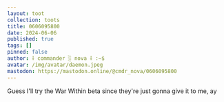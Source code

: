```yaml
---
layout: toot
collection: toots
title: 0606095800
date: 2024-06-06
published: true
tags: []
pinned: false
author: ⸸ commander ░ nova ⸸ :~$
avatar: /img/avatar/daemon.jpeg
mastodon: https://mastodon.online/@cmdr_nova/0606095800
---
```


Guess I'll try the War Within beta since they're just gonna give it to me, ay
